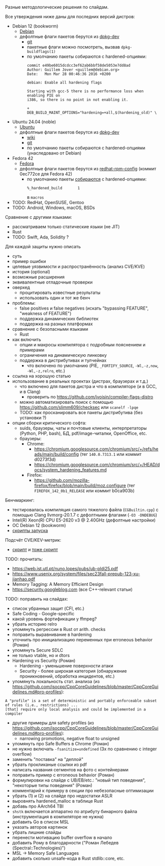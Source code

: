 Разные методологические решения по слайдам.

Все утверждения ниже даны для последних версий дистров:
  - Debian 12 (bookworm)
    * [Debian](https://wiki.debian.org/HardeningWalkthrough#Selecting_security_hardening_options)
    * дефолтные флаги пакетов берутся из [dpkg-dev](https://packages.debian.org/bookworm/dpkg-dev)
      + [git](https://salsa.debian.org/dpkg-team/dpkg)
      + пакетные флаги можно посмотреть, вызвав `dpkg-buildflags(1)`
      + по умолчанию пакеты собираются с hardened-опциями:
        ```
        commit e49be6015dcdcc3ef62ab6bbf58de5053e7dd8ad
        Author: Guillem Jover <guillem@debian.org>
        Date:   Mon Mar 28 00:46:36 2016 +0200

        debian: Enable all hardening flags

        Starting with gcc-5 there is no performance loss when enabling PIE on
        i386, so there is no point in not enabling it.

        +       DEB_BUILD_MAINT_OPTIONS="hardening=+all,$(hardening_old)" \
        ```
  - Ubuntu 24.04 (noble)
    * [Ubuntu](https://wiki.ubuntu.com/Security/Features)
    * дефолтные флаги пакетов берутся из [dpkg-dev](https://launchpad.net/ubuntu/noble/+package/dpkg-dev)
      + [wiki](https://wiki.ubuntu.com/ToolChain/CompilerFlags)
      + [git](https://git.launchpad.net/ubuntu/+source/dpkg)
      + по умолчанию пакеты собираются с hardened-опциями (унаследовано от Debian)
  - Fedora 42
    * [Fedora](https://fedoraproject.org/wiki/Security_Features_Matrix)
    * дефолтные флаги пакетов берутся из [redhat-rpm-config](https://src.fedoraproject.org/rpms/redhat-rpm-config)
      (коммит 0ec772ce для Fedora 42)
      + по умолчанию пакеты [собираются](https://fedoraproject.org/wiki/Changes/Harden_All_Packages) с hardened-опциями:
        ```
        %_hardened_build       1
        ```
        в `macros`
  - TODO: RedHat, OpenSUSE, Gentoo
  - TODO: Android, Windows, macOS, BSDs

Сравнение с другими языками:
  - рассматриваем только статические языки (не JIT)
  - Rust
  - TODO: Swift, Ada, Solidity ?

Для каждой защиты нужно описать
  - суть
  - пример ошибки
  - целевые уязвимости и распространённость (анализ CVE/KVE)
  - история (optional)
  - возможные расширения
  - эквивалентные отладочные проверки
  - оверхед
    * процитировать известные результаты
    * использовать один и тот же бенч
  - проблемы:
    * false positives и false negatives (искать "bypassing FEATURE", "weakness of FEATURE")
    * поддержка динамических библиотек
    * поддержка на разных платформах
  - сравнение с безопасными языками
    * Rust
  - как включить
    * опции и макросы компилятора с подробным пояснением и примерами
    * ограничения на динамическую линковку
    * поддержка в дистрибутивах и тулчейнах
      + что включено по умолчанию (PIE, `_FORTIFY_SOURCE`, `-Wl,-z,now`, `-Wl,-z,relro`, etc.)
  - ссылка на хорошую статью
  - использование в реальных проектах (дистрах, браузерах и т.д.)
    * что включено для пакетов дистра и что в компиляторе (и в GCC, и в Clang)
      + проверить по https://github.com/jvoisin/compiler-flags-distro
    * можно автоматизировать поиск с помощью https://github.com/slimm609/checksec или `scanelf -lpqe`
    * TODO: как просканировать все пакеты дистрибутива (без установки ?)
  - опции сборки критического софта:
    * suids, браузеры, чаты и почтовые клиенты, интерпретаторы (Python, PHP, bash), БД, pdf/image-читалки, OpenOffice, etc.
    * браузеры:
      + Chrome:
        - https://chromium.googlesource.com/chromium/src/+/refs/heads/main/build/config (тег `140.0.7313.1` или коммит d0273f3d)
        - https://chromium.googlesource.com/chromium/src/+/HEAD/docs/system_hardening_features.md
      + Firefox:
        - https://github.com/mozilla-firefox/firefox/blob/main/build/moz.configure (тег `FIREFOX_142_0b1_RELEASE` или коммит b0ca903b)

Бенчмаркинг:
  - тестировалась компиляция самого тяжелого файла (`CGBuiltin.cpp`) с помощью Clang llvmorg-20.1.7 с дефолтными флагами (`-O3 -DNDEBUG`)
  - Intel(R) Xeon(R) CPU E5-2620 v3 @ 2.40GHz (дефолтные настройки)
  - ОС Debian 12 (bookworm)
  - [скрипты запуска](bench)

Подсчёт CVE/KEV-метрик:
  - [скрипт](scripts/cve_scanner.py) и [тоже скрипт](scripts/kev_scanner.py)

TODO: прочитать:
  - https://web.ist.utl.pt/nuno.lopes/pubs/ub-pldi25.pdf
  - https://www.usenix.org/system/files/sec23fall-prepub-123-xu-jianhao.pdf
  - Memory Tagging: A Memory Efficient Design
  - https://security.googleblog.com (все C++-relevant статьи)

TODO: поправить на слайдах:
  - список убранных защит (CFI, etc.)
  - Safe Coding - Google-specific
  - какой уровень фортификации у ffmpeg?
  - убрать историю relro
  - упомянуть регрессии в Rust от arith. checks
  - поправить выравнивание в hardening
  - уточнить про инициализацию переменных при erroneous behavior (Роман)
  - упомянуть Secure SDLC
  - не только vtable, но и dtors
  - Hardening vs Security (Роман)
    * Hardening - уменьшение поверхности атаки
    * Security - более широкая категория (обнаружение проникновений, обработка инцидентов, etc.)
  - упомянуть локальность стат. анализа (из https://github.com/isocpp/CppCoreGuidelines/blob/master/CppCoreGuidelines.md#pro-profiles):
  ```
  A "profile" is a set of deterministic and portably enforceable subset of rules (i.e., restrictions) ...
  [that] require only local analysis and could be implemented in a compiler
  ```
  - другие примеры для safety profiles (из https://github.com/isocpp/CppCoreGuidelines/blob/master/CppCoreGuidelines.md#pro-profiles):
    * narrowing promotions, negative float to unsigned
  - упомянуть про Safe Buffers в Chrome (Роман)
  - не нужно включать `-fsanitize=undefined` (3x по сравнению с integer overflow)
  - заменить "поставка" на "деплой"
  - убрать прокликаные ссылки из pdf
  - написать названия сегментов на фото с контейнерами
  - поправить пример с erroneous behavior (Роман)
  - формулировки на слайде с UB/EB/etc.: "новый тип поведения", "некоторые типы поведения" (Роман)
  - комментарий к примеру в секции про небезопасные оптимизации
  - убрать (1) и (2) на слайде про недостатки ASLR
  - выровнять hardened_malloc в таблице Rust
  - добавь про AArch64 TBI
  - `shstk` включается аппаратно по атрибуту бинарного файла (инструментация в компиляторе не нужна)
  - добавить Go в список MSL
  - указать авторов картинок
  - убрать лишние слайды
  - перенести мотивацию buffer overflow в начало
  - добавить Рому в благодарности ("Роман Лебедев (Spectral::Technologies)")
  - MSL -> Memory Safe Languages
  - добавить сколько unsafe-кода в Rust stdlib::core, etc.
